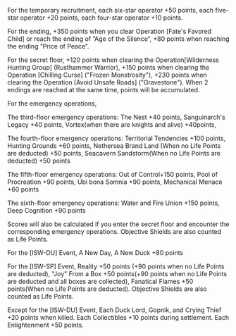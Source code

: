 For the temporary recruitment,
each six-star operator +50 points,
each five-star operator +20 points,
each four-star operator +10 points.

For the ending,
+350 points when you clear Operation [Fate's Favored Child] or reach the ending of ”Age of the Silence“,
+80 points when reaching the ending “Price of Peace”.

For the secret floor,
+120 points when clearing the Operation[Wilderness Hunting Group] (Rusthammer Warrior),
+150 points when clearing the Operation [Chilling Curse] ("Frozen Monstrosity"),
+230 points when clearing the Operation [Avoid Unsafe Roads] ("Gravestone").
When 2 endings are reached at the same time, points will be accumulated.

For the emergency operations,

The third-floor emergency operations:
The Nest +40 points,
Sanguinarch's Legacy +40 points,
Vortex(when there are knights and alive) +40points,

The fourth-floor emergency operations:
Territorial Tendencies +100 points,
Hunting Grounds +60 points,
Nethersea Brand Land (When no Life Points are deducted) +50 points,
Seacavern Sandstorm(When no Life Points are deducted) +50 points

The fifth-floor emergency operations:
Out of Control+150 points,
Pool of Procreation +90 points,
Ubi bona Somnia +90 points,
Mechanical Menace +60 points

The sixth-floor emergency operations:
Water and Fire Union +150 points,
Deep Cognition +90 points

Scores will also be calculated if you enter the secret floor and encounter the corresponding emergency operations.
Objective Shields are also counted as Life Points.

For the [ISW-DU] Event,
A New Day, A New Duck +80 points

For the [ISW-SP] Event,
Reality +50 points (+90 points when no Life Points are deducted),
"Joy" From a Box +50 points(+90 points when no Life Points are deducted and all boxes are collected),
Fanatical Flames +50 points(When no Life Points are deducted).
Objective Shields are also counted as Life Points.

Except for the [ISW-DU] Event,
Each Duck Lord, Gopnik, and Crying Thief +20 points when killed.
Each Collectibles +10 points during settlement.
Each Enlightenment +50 points.
